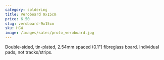 ```yaml
---
category: soldering
title: Veroboard 9x15cm
price: 6.50
slug: veroboard-9x15cm
sku: HGW
image: /images/sales/proto_veroboard.jpg
---
```

Double-sided, tin-plated, 2.54mm spaced (0.1") fibreglass board. Individual pads, not tracks/strips.
